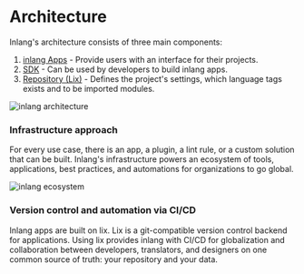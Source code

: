 # Architecture

Inlang's architecture consists of three main components:

1. [inlang Apps](/documentation/concept/app) - Provide users with an interface for their projects.
2. [SDK](/documentation/sdk) - Can be used by developers to build inlang apps.
3. [Repository (Lix)](/#lix) - Defines the project's settings, which language tags exists and to be imported modules.

![inlang architecture](https://cdn.jsdelivr.net/gh/opral/monorepo/inlang/documentation/sdk/assets/architecture.jpg)

### Infrastructure approach

For every use case, there is an app, a plugin, a lint rule, or a custom solution that can be built. Inlang's infrastructure powers an ecosystem of tools, applications, best practices, and automations for organizations to go global.

![inlang ecosystem](https://cdn.jsdelivr.net/gh/opral/monorepo/inlang/documentation/sdk/assets/ecosystem.jpg)


### Version control and automation via CI/CD

Inlang apps are built on lix. Lix is a git-compatible version control backend for applications. Using lix provides inlang with CI/CD for globalization and collaboration between developers, translators, and designers on one common source of truth: your repository and your data.

<doc-figure src="https://github.com/opral/monorepo/assets/58360188/917cc987-669d-4203-a2ed-8184087fd070" alt="lix-based globalization infrastructure" caption="Lix repositories act as building blocks for tools, applications like the editor, and automation via CI/CD."></doc-figure>
